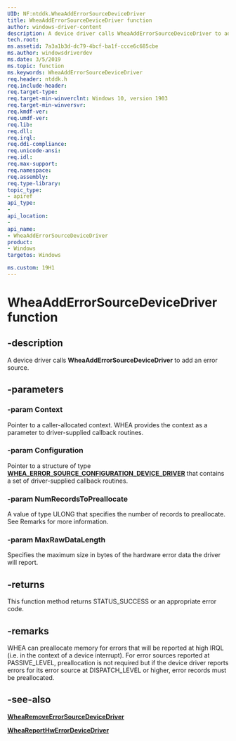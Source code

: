 ```yaml
---
UID: NF:ntddk.WheaAddErrorSourceDeviceDriver
title: WheaAddErrorSourceDeviceDriver function
author: windows-driver-content
description: A device driver calls WheaAddErrorSourceDeviceDriver to add an error source.
tech.root:
ms.assetid: 7a3a1b3d-dc79-4bcf-ba1f-ccce6c685cbe
ms.author: windowsdriverdev
ms.date: 3/5/2019
ms.topic: function
ms.keywords: WheaAddErrorSourceDeviceDriver
req.header: ntddk.h
req.include-header:
req.target-type:
req.target-min-winverclnt: Windows 10, version 1903
req.target-min-winversvr:
req.kmdf-ver:
req.umdf-ver:
req.lib:
req.dll:
req.irql: 
req.ddi-compliance:
req.unicode-ansi:
req.idl:
req.max-support:
req.namespace:
req.assembly:
req.type-library: 
topic_type: 
- apiref
api_type: 
- 
api_location: 
- 
api_name: 
- WheaAddErrorSourceDeviceDriver
product: 
- Windows
targetos: Windows

ms.custom: 19H1
---
```


# WheaAddErrorSourceDeviceDriver function


## -description

A device driver calls **WheaAddErrorSourceDeviceDriver** to add an error source.

## -parameters

### -param Context

Pointer to a caller-allocated context.  WHEA provides the context as a parameter to driver-supplied callback routines. 

### -param Configuration

Pointer to a structure of type [**WHEA_ERROR_SOURCE_CONFIGURATION_DEVICE_DRIVER**](ns-ntddk-whea_error_source_configuration_device_driver.md) that contains a set of driver-supplied callback routines.

### -param NumRecordsToPreallocate

A value of type ULONG that specifies the number of records to preallocate. See Remarks for more information.

### -param MaxRawDataLength

Specifies the maximum size in bytes of the hardware error data the driver will report.


## -returns
This function method returns STATUS_SUCCESS or an appropriate error code.
## -remarks

WHEA can preallocate memory for errors that will be reported at high IRQL (i.e. in the context of a device interrupt).  For error sources reported at PASSIVE_LEVEL, preallocation is not required but if the device driver reports errors for its error source at DISPATCH_LEVEL or higher, error records must be preallocated.

## -see-also

[**WheaRemoveErrorSourceDeviceDriver**](nf-ntddk-whearemoveerrorsourcedevicedriver.md)

[**WheaReportHwErrorDeviceDriver**](nf-ntddk-wheareporthwerrordevicedriver.md)
